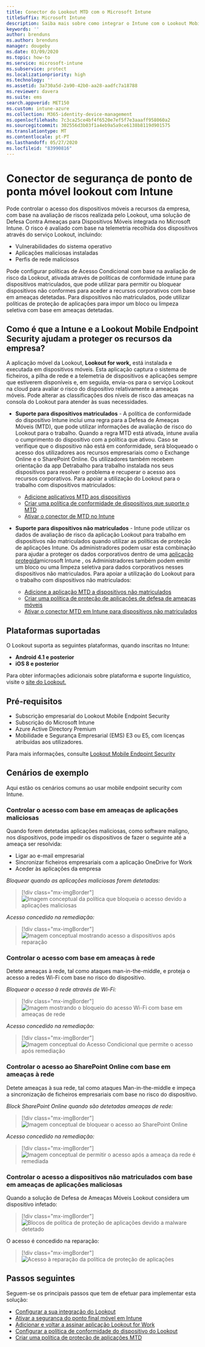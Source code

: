 ```yaml
---
title: Conector do Lookout MTD com o Microsoft Intune
titleSuffix: Microsoft Intune
description: Saiba mais sobre como integrar o Intune com o Lookout Mobile Threat Defense (Defesa Contra Ameaças para Dispositivos Móveis) para controlar o acesso de dispositivos móveis aos seus recursos empresariais.
keywords: ''
author: brenduns
ms.author: brenduns
manager: dougeby
ms.date: 03/09/2020
ms.topic: how-to
ms.service: microsoft-intune
ms.subservice: protect
ms.localizationpriority: high
ms.technology: ''
ms.assetid: 3a730a5d-2a90-42b0-aa28-aadfc7a18788
ms.reviewer: davera
ms.suite: ems
search.appverid: MET150
ms.custom: intune-azure
ms.collection: M365-identity-device-management
ms.openlocfilehash: 7c3ca25ce4bf4f6520e7ef5f7e3aaaff958060a2
ms.sourcegitcommit: 302556d3b03f1a4eb9a5a9ce6138b8119d901575
ms.translationtype: MT
ms.contentlocale: pt-PT
ms.lasthandoff: 05/27/2020
ms.locfileid: "83990816"
---
```

# <a name="lookout-mobile-endpoint-security-connector-with-intune"></a>Conector de segurança de ponto de ponta móvel lookout com Intune

Pode controlar o acesso dos dispositivos móveis a recursos da empresa, com base na avaliação de riscos realizada pelo Lookout, uma solução de Defesa Contra Ameaças para Dispositivos Móveis integrada no Microsoft Intune. O risco é avaliado com base na telemetria recolhida dos dispositivos através do serviço Lookout, incluindo:
- Vulnerabilidades do sistema operativo
- Aplicações maliciosas instaladas
- Perfis de rede maliciosos

Pode configurar políticas de Acesso Condicional com base na avaliação de risco da Lookout, ativada através de políticas de conformidade intune para dispositivos matriculados, que pode utilizar para permitir ou bloquear dispositivos não conformes para aceder a recursos corporativos com base em ameaças detetadas. Para dispositivos não matriculados, pode utilizar políticas de proteção de aplicações para impor um bloco ou limpeza seletiva com base em ameaças detetadas.

## <a name="how-do-intune-and-lookout-mobile-endpoint-security-help-protect-company-resources"></a>Como é que a Intune e a Lookout Mobile Endpoint Security ajudam a proteger os recursos da empresa?

A aplicação móvel da Lookout, **Lookout for work,** está instalada e executada em dispositivos móveis. Esta aplicação captura o sistema de ficheiros, a pilha de rede e a telemetria de dispositivos e aplicações sempre que estiverem disponíveis e, em seguida, envia-os para o serviço Lookout na cloud para avaliar o risco do dispositivo relativamente a ameaças móveis. Pode alterar as classificações dos níveis de risco das ameaças na consola do Lookout para atender às suas necessidades.

- **Suporte para dispositivos matriculados** - A política de conformidade do dispositivo Intune inclui uma regra para a Defesa de Ameaças Móveis (MTD), que pode utilizar informações de avaliação de risco do Lookout para o trabalho. Quando a regra MTD está ativada, intune avalia o cumprimento do dispositivo com a política que ativou. Caso se verifique que o dispositivo não está em conformidade, será bloqueado o acesso dos utilizadores aos recursos empresariais como o Exchange Online e o SharePoint Online. Os utilizadores também recebem orientação da app Detrabalho para trabalho instalada nos seus dispositivos para resolver o problema e recuperar o acesso aos recursos corporativos. Para apoiar a utilização do Lookout para o trabalho com dispositivos matriculados:
  - [Adicione aplicativos MTD aos dispositivos](../protect/mtd-apps-ios-app-configuration-policy-add-assign.md)
  - [Criar uma política de conformidade de dispositivos que suporte o MTD](../protect/mtd-device-compliance-policy-create.md)
  - [Ativar o conector de MTD no Intune](../protect/mtd-connector-enable.md)

- **Suporte para dispositivos não matriculados** - Intune pode utilizar os dados de avaliação de risco da aplicação Lookout para trabalho em dispositivos não matriculados quando utilizar as políticas de proteção de aplicações Intune. Os administradores podem usar esta combinação para ajudar a proteger os dados corporativos dentro de uma [aplicação protegida](../apps/apps-supported-intune-apps.md)microsoft Intune , os Administradores também podem emitir um bloco ou uma limpeza seletiva para dados corporativos nesses dispositivos não matriculados. Para apoiar a utilização do Lookout para o trabalho com dispositivos não matriculados:
  - [Adicione a aplicação MTD a dispositivos não matriculados](../protect/mtd-add-apps-unenrolled-devices.md)
  - [Criar uma política de proteção de aplicações de defesa de ameaças móveis](../protect/mtd-app-protection-policy.md)
  - [Ativar o conector MTD em Intune para dispositivos não matriculados](../protect/mtd-enable-unenrolled-devices.md)

## <a name="supported-platforms"></a>Plataformas suportadas

O Lookout suporta as seguintes plataformas, quando inscritas no Intune:

- **Android 4.1 e posterior**  
- **iOS 8 e posterior**  

Para obter informações adicionais sobre plataforma e suporte linguístico, visite o [site do Lookout.](https://personal.support.lookout.com/hc/articles/114094140253)  

## <a name="prerequisites"></a>Pré-requisitos

- Subscrição empresarial do Lookout Mobile Endpoint Security  
- Subscrição do Microsoft Intune
- Azure Active Directory Premium
- Mobilidade e Segurança Empresarial (EMS) E3 ou E5, com licenças atribuídas aos utilizadores.  

Para mais informações, consulte [Lookout Mobile Endpoint Security](https://www.lookout.com/products/mobile-endpoint-security)

## <a name="sample-scenarios"></a>Cenários de exemplo

Aqui estão os cenários comuns ao usar mobile endpoint security com Intune.

### <a name="control-access-based-on-threats-from-malicious-apps"></a>Controlar o acesso com base em ameaças de aplicações maliciosas

Quando forem detetadas aplicações maliciosas, como software maligno, nos dispositivos, pode impedir os dispositivos de fazer o seguinte até a ameaça ser resolvida:

- Ligar ao e-mail empresarial
- Sincronizar ficheiros empresariais com a aplicação OneDrive for Work
- Aceder às aplicações da empresa

*Bloquear quando as aplicações maliciosas forem detetadas:*

> [!div class="mx-imgBorder"]
> ![Imagem conceptual da política que bloqueia o acesso devido a aplicações maliciosas](./media/lookout-mobile-threat-defense-connector/malicious-apps-blocked.png)

*Acesso concedido na remediação:*

> [!div class="mx-imgBorder"]
> ![Imagem conceptual mostrando acesso a dispositivos após reparação](./media/lookout-mobile-threat-defense-connector/malicious-apps-unblocked.png)

### <a name="control-access-based-on-threat-to-network"></a>Controlar o acesso com base em ameaças à rede

Detete ameaças à rede, tal como ataques man-in-the-middle, e proteja o acesso a redes Wi-Fi com base no risco do dispositivo.

*Bloquear o acesso à rede através de Wi-Fi:*

> [!div class="mx-imgBorder"]
> ![Imagem mostrando o bloqueio do acesso Wi-Fi com base em ameaças de rede](./media/lookout-mobile-threat-defense-connector/network-wifi-blocked.png)

*Acesso concedido na remediação:*

> [!div class="mx-imgBorder"]
> ![Imagem conceptual do Acesso Condicional que permite o acesso após remediação](./media/lookout-mobile-threat-defense-connector/network-wifi-unblocked.png)

### <a name="control-access-to-sharepoint-online-based-on-threat-to-network"></a>Controlar o acesso ao SharePoint Online com base em ameaças à rede

Detete ameaças à sua rede, tal como ataques Man-in-the-middle e impeça a sincronização de ficheiros empresariais com base no risco do dispositivo.

*Block SharePoint Online quando são detetadas ameaças de rede:*

> [!div class="mx-imgBorder"]
> ![Imagem conceptual de bloquear o acesso ao SharePoint Online](./media/lookout-mobile-threat-defense-connector/network-spo-blocked.png)

*Acesso concedido na remediação:*

> [!div class="mx-imgBorder"]
> ![Imagem conceptual de permitir o acesso após a ameaça da rede é remediada](./media/lookout-mobile-threat-defense-connector/network-spo-unblocked.png)

### <a name="control-access-on-unenrolled-devices-based-on-threats-from-malicious-apps"></a>Controlar o acesso a dispositivos não matriculados com base em ameaças de aplicações maliciosas

Quando a solução de Defesa de Ameaças Móveis Lookout considera um dispositivo infetado:
> [!div class="mx-imgBorder"]
> ![Blocos de política de proteção de aplicações devido a malware detetado](./media/lookout-mobile-threat-defense-connector/lookout-app-policy-block.png)

O acesso é concedido na reparação:

> [!div class="mx-imgBorder"]
> ![Acesso à reparação da política de proteção de aplicações](./media/lookout-mobile-threat-defense-connector/lookout-app-policy-remediated.png)

## <a name="next-steps"></a>Passos seguintes

Seguem-se os principais passos que tem de efetuar para implementar esta solução:

- [Configurar a sua integração do Lookout](lookout-mtd-connector-integration.md)
- [Ativar a segurança do ponto final móvel em Intune](mtd-connector-enable.md)
- [Adicionar e voltar a assinar aplicação Lookout for Work](mtd-apps-ios-app-configuration-policy-add-assign.md)
- [Configurar a política de conformidade do dispositivo do Lookout](mtd-device-compliance-policy-create.md)
- [Criar uma política de proteção de aplicações MTD](mtd-app-protection-policy.md)
